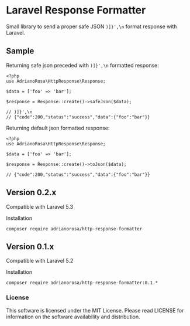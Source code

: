 Laravel Response Formatter
=====================================

Small library to send a proper safe JSON `)]}',\n` format response with Laravel.

## Sample

Returning safe json preceded with `)]}',\n` formatted response:

    <?php
    use AdrianoRosa\HttpResponse\Response;
    
    $data = ['foo' => 'bar'];
    
    $response = Response::create()->safeJson($data);
    
    // )]}',\n
    // {"code":200,"status":"success","data":{"foo":"bar"}}

Returning default json formatted response:

    <?php
    use AdrianoRosa\HttpResponse\Response;
    
    $data = ['foo' => 'bar'];
    
    $response = Response::create()->toJson($data);
    
    // {"code":200,"status":"success","data":{"foo":"bar"}}

## Version 0.2.x
Compatible with Laravel 5.3

Installation

    composer require adrianorosa/http-response-formatter
    
## Version 0.1.x
Compatible with Laravel 5.2

Installation

    composer require adrianorosa/http-response-formatter:0.1.*

### License
This software is licensed under the MIT License. Please read LICENSE 
for information on the software availability and distribution.
